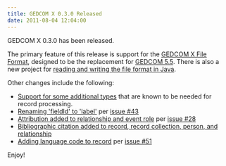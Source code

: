 ```yaml
---
title: GEDCOM X 0.3.0 Released
date: 2011-08-04 12:04:00
---
```


GEDCOM X 0.3.0 has been released.

The primary feature of this release is support for the [GEDCOM X File Format](http://www.gedcomx.org/File-Format.html),
designed to be the replacement for [GEDCOM 5.5](https://devnet.familysearch.org/docs/gedcom/gedcom55.pdf). There is
also a new project for [reading and writing the file format in Java](https://github.com/FamilySearch/gedcomx-fileformat-java).

Other changes include the following:

* [Support for some additional types](https://github.com/FamilySearch/gedcomx/commit/48cbe9b88618846f66b19d9f67ca80bbf3a7da7c)
  that are known to be needed for record processing.
* [Renaming 'fieldId' to 'label'](https://github.com/FamilySearch/gedcomx/commit/c8b0d5693f27fc01fbfde3f7eed35839fb235296)
  per [issue #43](https://github.com/FamilySearch/gedcomx/issues/43)
* [Attribution added to relationship and event role](https://github.com/FamilySearch/gedcomx/commit/8ea41a7980d47eff4fd52de3a5cf516fbefcead4)
  per [issue #28](https://github.com/FamilySearch/gedcomx/issues/28)
* [Bibliographic citation added to record, record collection, person, and relationship](https://github.com/FamilySearch/gedcomx/commit/2a49d491370fdca08c266dba8534a609e66bf85d)
* [Adding language code to record](https://github.com/FamilySearch/gedcomx/commit/34f6c7f00d85663e71cdda89a084c430b095e59c)
  per [issue #51](https://github.com/FamilySearch/gedcomx/issues/51)

Enjoy!
